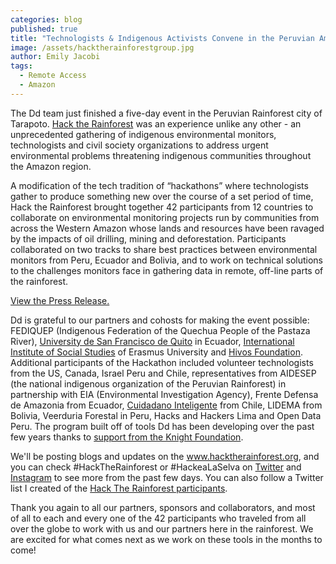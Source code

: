 ```yaml
---
categories: blog
published: true
title: "Technologists & Indigenous Activists Convene in the Peruvian Amazon"
image: /assets/hacktherainforestgroup.jpg
author: Emily Jacobi
tags:
  - Remote Access
  - Amazon
---
```


The Dd team just finished a five-day event in the Peruvian Rainforest city of Tarapoto. [Hack the Rainforest](http://www.hacktherainforest.org/) was an experience unlike any other - an unprecedented gathering of indigenous environmental monitors, technologists and civil society organizations to address urgent environmental problems threatening indigenous communities throughout the Amazon region.

A modification of the tech tradition of “hackathons” where technologists gather to produce something new over the course of a set period of time, Hack the Rainforest brought together 42 participants from 12 countries to collaborate on environmental monitoring projects run by communities from across the Western Amazon whose lands and resources have been ravaged by the impacts of oil drilling, mining and deforestation. Participants collaborated on two tracks to share best practices between environmental monitors from Peru, Ecuador and Bolivia, and to work on technical solutions to the challenges monitors face in gathering data in remote, off-line parts of the rainforest.

[View the Press Release.](http://files.digital-democracy.org/20151202_hacktherainforest_pr.pdf)

Dd is grateful to our partners and cohosts for making the event possible:
FEDIQUEP (Indigenous Federation of the Quechua People of the Pastaza River), [University de San Francisco de Quito](http://www.usfq.edu.ec/) in Ecuador, [International Institute of Social Studies](http://www.iss.nl/) of Erasmus University and [Hivos Foundation](https://south-america.hivos.org/). Additional participants of the Hackathon included volunteer technologists from the US, Canada, Israel Peru and Chile, representatives from AIDESEP (the national indigenous organization of the Peruvian Rainforest) in partnership with EIA (Environmental Investigation Agency), Frente Defensa de Amazonia from Ecuador, [Cuidadano Inteligente](http://ciudadanointeligente.org/) from Chile, LIDEMA from Bolivia, Veerduria Forestal in Peru, Hacks and Hackers Lima and Open Data Peru. The program built off of tools Dd has been developing over the past few years thanks to [support from the Knight Foundation](http://www.knightfoundation.org/grants/20123670/).

We'll be posting blogs and updates on the www.hacktherainforest.org, and you can check #HackTheRainforest or #HackeaLaSelva on [Twitter](https://twitter.com/search?q=%23hacktherainforest&src=typd) and [Instagram](http://instagram.com/digidem) to see more from the past few days. You can also follow a Twitter list I created of the [Hack The Rainforest participants](https://twitter.com/DigiDem/lists/hack-the-rainforest).

Thank you again to all our partners, sponsors and collaborators, and most of all to each and every one of the 42 participants who traveled from all over the globe to work with us and our partners here in the rainforest. We are excited for what comes next as we work on these tools in the months to come!
